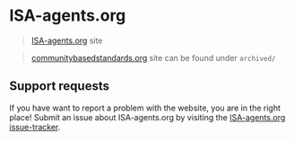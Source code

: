 # ISA-agents.org

> [ISA-agents.org](https://www.isa-agents.org) site

> [communitybasedstandards.org](https://communitybasedstandards.org) site can be found under `archived/`

## Support requests

If you have want to  report a problem with the website, you are in the right place! Submit an issue about ISA-agents.org by visiting the [ISA-agents.org issue-tracker](https://github.com/ISA-agents/ISA-agents.github.io/issues).